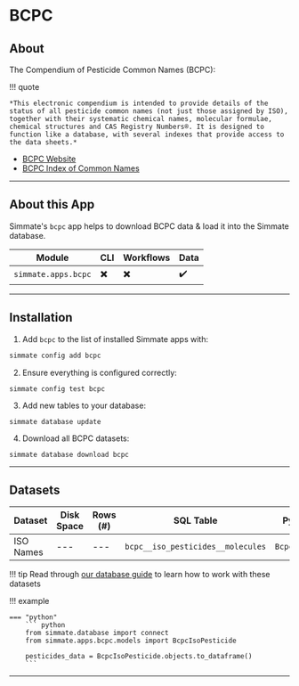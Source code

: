# BCPC

## About

The Compendium of Pesticide Common Names (BCPC):


!!! quote

    *This electronic compendium is intended to provide details of the status of all pesticide common names (not just those assigned by ISO), together with their systematic chemical names, molecular formulae, chemical structures and CAS Registry Numbers®. It is designed to function like a database, with several indexes that provide access to the data sheets.*

 - [BCPC Website](http://www.bcpcpesticidecompendium.org/introduction.html)
 - [BCPC Index of Common Names](http://www.bcpcpesticidecompendium.org/index_cn_frame.html)

--------------------------------------------------------------------------------

## About this App

Simmate's `bcpc` app helps to download BCPC data & load it into the Simmate database.

| Module              | CLI                      | Workflows                | Data               |
| ------------------- | ------------------------ | ------------------------ | ------------------ |
| `simmate.apps.bcpc` | :heavy_multiplication_x: | :heavy_multiplication_x: | :heavy_check_mark: |

--------------------------------------------------------------------------------

## Installation

1. Add `bcpc` to the list of installed Simmate apps with:
``` bash
simmate config add bcpc
```

2. Ensure everything is configured correctly:
``` shell
simmate config test bcpc
```

3. Add new tables to your database:
``` shell
simmate database update
```

4. Download all BCPC datasets:
``` shell
simmate database download bcpc
```

--------------------------------------------------------------------------------

## Datasets

| Dataset   | Disk Space | Rows (#) | SQL Table                         | Python Class       |
| --------- | ---------- | -------- | --------------------------------- | ------------------ |
| ISO Names | ---        | ---      | `bcpc__iso_pesticides__molecules` | `BcpcIsoPesticide` |

!!! tip
    Read through [our database guide](/full_guides/database/basic_use.md) to learn how to work with these datasets

!!! example

    === "python"
        ``` python
        from simmate.database import connect
        from simmate.apps.bcpc.models import BcpcIsoPesticide

        pesticides_data = BcpcIsoPesticide.objects.to_dataframe()
        ```

--------------------------------------------------------------------------------
